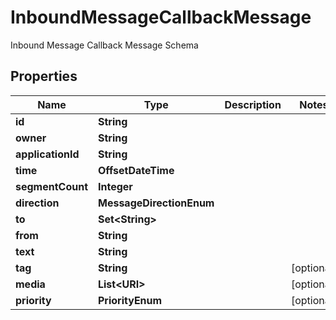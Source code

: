 

# InboundMessageCallbackMessage

Inbound Message Callback Message Schema

## Properties

| Name | Type | Description | Notes |
|------------ | ------------- | ------------- | -------------|
|**id** | **String** |  |  |
|**owner** | **String** |  |  |
|**applicationId** | **String** |  |  |
|**time** | **OffsetDateTime** |  |  |
|**segmentCount** | **Integer** |  |  |
|**direction** | **MessageDirectionEnum** |  |  |
|**to** | **Set&lt;String&gt;** |  |  |
|**from** | **String** |  |  |
|**text** | **String** |  |  |
|**tag** | **String** |  |  [optional] |
|**media** | **List&lt;URI&gt;** |  |  [optional] |
|**priority** | **PriorityEnum** |  |  [optional] |



